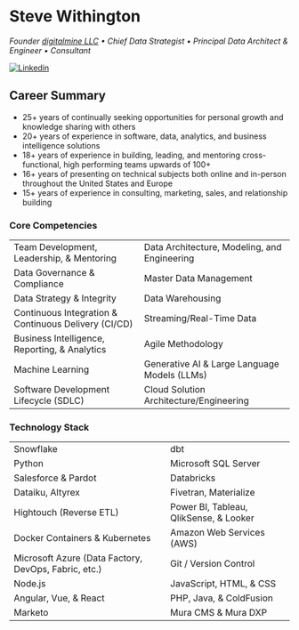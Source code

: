 # Steve Withington

_Founder [digitalmine LLC](https:/digitalmine.com) • Chief Data Strategist • Principal Data Architect & Engineer • Consultant_

[![Linkedin](https://img.shields.io/badge/LinkedIn-0077B5?style=for-the-badge&logo=linkedin&logoColor=white)](https://www.linkedin.com/in/stevewithington)

## Career Summary

* 25+ years of continually seeking opportunities for personal growth and knowledge sharing with others
* 20+ years of experience in software, data, analytics, and business intelligence solutions
* 18+ years of experience in building, leading, and mentoring cross-functional, high performing teams upwards of 100+
* 16+ years of presenting on technical subjects both online and in-person throughout the United States and Europe
* 15+ years of experience in consulting, marketing, sales, and relationship building

### Core Competencies

| | |
|------------------------------------------|------------------------------------------|
| Team Development, Leadership, & Mentoring | Data Architecture, Modeling, and Engineering |
| Data Governance & Compliance | Master Data Management |
| Data Strategy & Integrity | Data Warehousing |
| Continuous Integration & Continuous Delivery (CI/CD) | Streaming/Real-Time Data |
| Business Intelligence, Reporting, & Analytics | Agile Methodology |
| Machine Learning | Generative AI & Large Language Models (LLMs) |
| Software Development Lifecycle (SDLC) | Cloud Solution Architecture/Engineering |

### Technology Stack

| | |
|----------------------------------|-------------------------------------------|
| Snowflake | dbt |
| Python | Microsoft SQL Server |
| Salesforce & Pardot | Databricks |
| Dataiku, Altyrex | Fivetran, Materialize |
| Hightouch (Reverse ETL) | Power BI, Tableau, QlikSense, & Looker |
| Docker Containers & Kubernetes   | Amazon Web Services (AWS) |
| Microsoft Azure (Data Factory, DevOps, Fabric, etc.) | Git / Version Control |
| Node.js | JavaScript, HTML, & CSS |
| Angular, Vue, & React | PHP, Java, & ColdFusion |
| Marketo | Mura CMS & Mura DXP |
